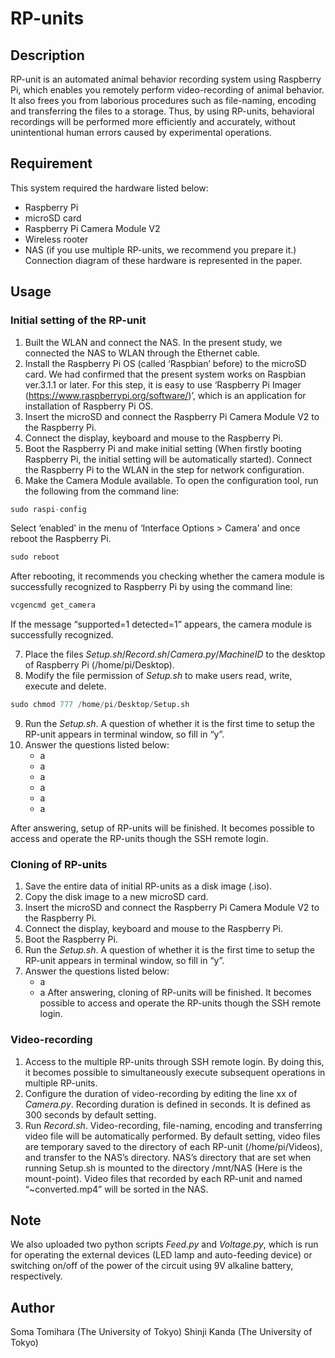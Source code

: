 # RP-units

## Description
 RP-unit is an automated animal behavior recording system using Raspberry Pi, which enables you remotely perform video-recording of animal behavior. It also frees you from laborious procedures such as file-naming, encoding and transferring the files to a storage. Thus, by using RP-units, behavioral recordings will be performed more efficiently and accurately, without unintentional human errors caused by experimental operations. 
 
## Requirement
 This system required the hardware listed below:
   -	Raspberry Pi
   -	microSD card
   -	Raspberry Pi Camera Module V2
   -	Wireless rooter
   -	NAS (if you use multiple RP-units, we recommend you prepare it.)
 Connection diagram of these hardware is represented in the paper.
 
## Usage
### Initial setting of the RP-unit
1.	Built the WLAN and connect the NAS. In the present study, we connected the NAS to WLAN through the Ethernet cable.
2.	Install the Raspberry Pi OS (called ‘Raspbian’ before) to the microSD card. We had confirmed that the present system works on Raspbian ver.3.1.1 or later. For this step, it is easy to use ‘Raspberry Pi Imager (https://www.raspberrypi.org/software/)’, which is an application for installation of Raspberry Pi OS.
3.	Insert the microSD and connect the Raspberry Pi Camera Module V2 to the Raspberry Pi.
4.	Connect the display, keyboard and mouse to the Raspberry Pi. 
5.	Boot the Raspberry Pi and make initial setting (When firstly booting Raspberry Pi, the initial setting will be automatically started). Connect the Raspberry Pi to the WLAN in the step for network configuration.
6.	Make the Camera Module available. To open the configuration tool, run the following from the command line:
   ```python
   sudo raspi-config
   ```
Select ‘enabled’ in the menu of ‘Interface Options > Camera’ and once reboot the Raspberry Pi.
   ```python
   sudo reboot
   ```
After rebooting, it recommends you checking whether the camera module is successfully recognized to Raspberry Pi by using the command line:
   ```python
   vcgencmd get_camera
   ```
If the message “supported=1 detected=1” appears, the camera module is successfully recognized.

7.	Place the files *Setup.sh*/*Record.sh*/*Camera.py*/*MachineID* to the desktop of Raspberry Pi (/home/pi/Desktop).
8.	Modify the file permission of *Setup.sh* to make users read, write, execute and delete.
   ```python
   sudo chmod 777 /home/pi/Desktop/Setup.sh
   ```
9.	Run the *Setup.sh*. A question of whether it is the first time to setup the RP-unit appears in terminal window, so fill in “y”.
10.	Answer the questions listed below:
    - a
    - a
    - a
    - a
    - a
    - a

  After answering, setup of RP-units will be finished. It becomes possible to access and operate the 
  RP-units though the SSH remote login.

### Cloning of RP-units
1.	Save the entire data of initial RP-units as a disk image (.iso).
2.	Copy the disk image to a new microSD card.
3.	Insert the microSD and connect the Raspberry Pi Camera Module V2 to the Raspberry Pi.
4.	Connect the display, keyboard and mouse to the Raspberry Pi. 
5.	Boot the Raspberry Pi.
6.	Run the *Setup.sh*. A question of whether it is the first time to setup the RP-unit appears in terminal window, so fill in “y”.
7.	Answer the questions listed below:
    - a
    - a
  After answering, cloning of RP-units will be finished. It becomes possible to access and operate the 
  RP-units though the SSH remote login.

### Video-recording
1.	Access to the multiple RP-units through SSH remote login. By doing this, it becomes possible to simultaneously execute subsequent operations in multiple RP-units.
2.	Configure the duration of video-recording by editing the line xx of *Camera.py*. Recording duration is defined in seconds. It is defined as 300 seconds by default setting.
3.	Run *Record.sh*. Video-recording, file-naming, encoding and transferring video file will be automatically performed. By default setting, video files are temporary saved to the directory of each RP-unit (/home/pi/Videos), and transfer to the NAS’s directory. NAS’s directory that are set when running Setup.sh is mounted to the directory /mnt/NAS (Here is the mount-point). Video files that recorded by each RP-unit and named “~converted.mp4” will be sorted in the NAS.


## Note
 We also uploaded two python scripts *Feed.py* and *Voltage.py*, which is run for operating the external devices (LED lamp and auto-feeding device) or switching on/off of the power of the circuit using 9V alkaline battery, respectively.

## Author
  Soma Tomihara (The University of Tokyo)
  Shinji Kanda (The University of Tokyo)
